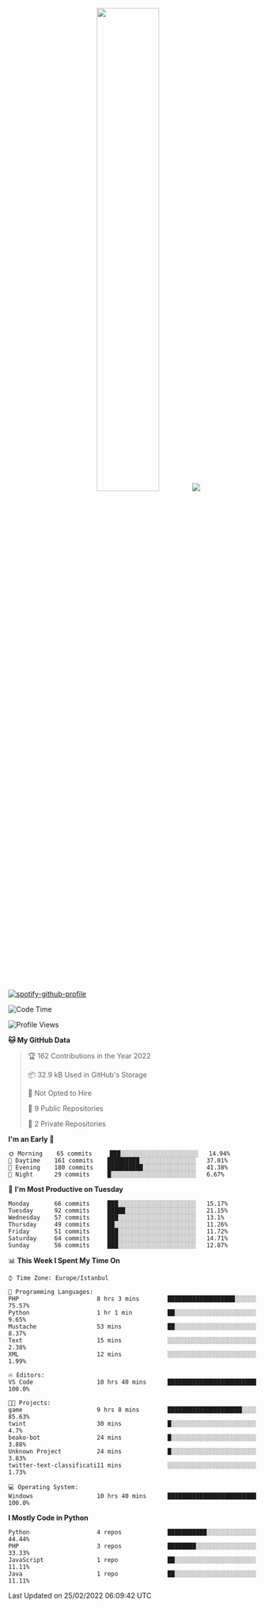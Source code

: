 <p align="center">
  <img height="50%" width="auto" src ="https://github-readme-stats.vercel.app/api/top-langs/?username=3nws&layout=compact&hide_border=true&theme=darcula&bg_color=00000000&langs_count=6&hide=jupyter%20notebook,tex,css,ejs,gherkin,mustache,shell">
  <img src ="https://github-readme-streak-stats.herokuapp.com?user=3nws&theme=darcula&hide_border=true&background=FFFFFF00">
  <br>
  <br>
</p>
  
[![spotify-github-profile](https://spotify-github-profile.vercel.app/api/view?uid=6ina68mkaqzvpogcq1v51dp37&cover_image=true&theme=novatorem&bar_color=ff0a0a&bar_color_cover=true)](https://spotify-github-profile.vercel.app/api/view?uid=6ina68mkaqzvpogcq1v51dp37&redirect=true)

<!--START_SECTION:waka-->
![Code Time](http://img.shields.io/badge/Code%20Time-25%20hrs%2030%20mins-blue)

![Profile Views](http://img.shields.io/badge/Profile%20Views-43-blue)

**🐱 My GitHub Data** 

> 🏆 162 Contributions in the Year 2022
 > 
> 📦 32.9 kB Used in GitHub's Storage 
 > 
> 🚫 Not Opted to Hire
 > 
> 📜 9 Public Repositories 
 > 
> 🔑 2 Private Repositories  
 > 
**I'm an Early 🐤** 

```text
🌞 Morning    65 commits     ███░░░░░░░░░░░░░░░░░░░░░░   14.94% 
🌆 Daytime    161 commits    █████████░░░░░░░░░░░░░░░░   37.01% 
🌃 Evening    180 commits    ██████████░░░░░░░░░░░░░░░   41.38% 
🌙 Night      29 commits     █░░░░░░░░░░░░░░░░░░░░░░░░   6.67%

```
📅 **I'm Most Productive on Tuesday** 

```text
Monday       66 commits     ███░░░░░░░░░░░░░░░░░░░░░░   15.17% 
Tuesday      92 commits     █████░░░░░░░░░░░░░░░░░░░░   21.15% 
Wednesday    57 commits     ███░░░░░░░░░░░░░░░░░░░░░░   13.1% 
Thursday     49 commits     ██░░░░░░░░░░░░░░░░░░░░░░░   11.26% 
Friday       51 commits     ███░░░░░░░░░░░░░░░░░░░░░░   11.72% 
Saturday     64 commits     ███░░░░░░░░░░░░░░░░░░░░░░   14.71% 
Sunday       56 commits     ███░░░░░░░░░░░░░░░░░░░░░░   12.87%

```


📊 **This Week I Spent My Time On** 

```text
⌚︎ Time Zone: Europe/Istanbul

💬 Programming Languages: 
PHP                      8 hrs 3 mins        ███████████████████░░░░░░   75.57% 
Python                   1 hr 1 min          ██░░░░░░░░░░░░░░░░░░░░░░░   9.65% 
Mustache                 53 mins             ██░░░░░░░░░░░░░░░░░░░░░░░   8.37% 
Text                     15 mins             ░░░░░░░░░░░░░░░░░░░░░░░░░   2.38% 
XML                      12 mins             ░░░░░░░░░░░░░░░░░░░░░░░░░   1.99%

🔥 Editors: 
VS Code                  10 hrs 40 mins      █████████████████████████   100.0%

🐱‍💻 Projects: 
game                     9 hrs 8 mins        █████████████████████░░░░   85.63% 
twint                    30 mins             █░░░░░░░░░░░░░░░░░░░░░░░░   4.7% 
beako-bot                24 mins             █░░░░░░░░░░░░░░░░░░░░░░░░   3.88% 
Unknown Project          24 mins             █░░░░░░░░░░░░░░░░░░░░░░░░   3.83% 
twitter-text-classificati11 mins             ░░░░░░░░░░░░░░░░░░░░░░░░░   1.73%

💻 Operating System: 
Windows                  10 hrs 40 mins      █████████████████████████   100.0%

```

**I Mostly Code in Python** 

```text
Python                   4 repos             ███████████░░░░░░░░░░░░░░   44.44% 
PHP                      3 repos             ████████░░░░░░░░░░░░░░░░░   33.33% 
JavaScript               1 repo              ██░░░░░░░░░░░░░░░░░░░░░░░   11.11% 
Java                     1 repo              ██░░░░░░░░░░░░░░░░░░░░░░░   11.11%

```



 Last Updated on 25/02/2022 06:09:42 UTC
<!--END_SECTION:waka-->

<!--
**3nws/3nws** is a ✨ _special_ ✨ repository because its `README.md` (this file) appears on your GitHub profile.

Here are some ideas to get you started:

- 🔭 I’m currently working on ...
- 🌱 I’m currently learning ...
- 👯 I’m looking to collaborate on ...
- 🤔 I’m looking for help with ...
- 💬 Ask me about ...
- 📫 How to reach me: ...
- 😄 Pronouns: ...
- ⚡ Fun fact: ...
-->
